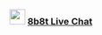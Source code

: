 <h3 align="center"><img src="https://cdn.discordapp.com/emojis/1137220476268199956.webp" height="28px"> <a href="https://valxe.github.io/8b8t/">  8b8t Live Chat </a></h2>

